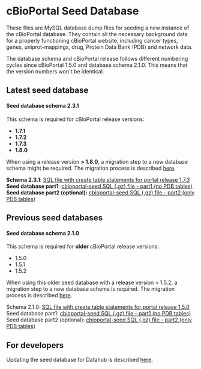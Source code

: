 # cBioPortal Seed Database

These files are MySQL database dump files for seeding a new instance of the cBioPortal database. They contain all the necessary background data for a properly functioning cBioPortal website, including cancer types, genes, uniprot-mappings, drug, Protein Data Bank (PDB) and network data. 

The database schema and cBioPortal release follows different numbering cycles since cBioPortal 1.5.0 and database schema 2.1.0. This means that the version numbers won't be identical. 

## Latest seed database
#### Seed database schema 2.3.1

This schema is required for cBioPortal release versions: 
- **1.7.1**
- **1.7.2**
- **1.7.3**
- **1.8.0**

When using a release version **> 1.8.0**, a migration step to a new database schema might be required. The migration process is described [here](https://github.com/cBioPortal/cbioportal/blob/master/docs/Updating-your-cBioPortal-installation.md#running-the-migration-script).

**Schema 2.3.1**: [SQL file with create table statements for portal release 1.7.3](https://raw.githubusercontent.com/cBioPortal/cbioportal/v1.7.3/db-scripts/src/main/resources/cgds.sql)<br>
**Seed database part1**: [cbioportal-seed SQL (.gz) file - part1 (no PDB  tables)](seed-cbioportal_hg19_v2.3.1.sql.gz)<br>
**Seed database part2 (optional):** [cbioportal-seed SQL (.gz) file - part2 (only PDB tables)](seed-cbioportal_hg19_v2.3.1_only-pdb.sql.gz)

## Previous seed databases
#### Seed database schema 2.1.0

This schema is required for **older** cBioPortal release versions:
- 1.5.0
- 1.5.1
- 1.5.2

When using this older seed database with a release version > 1.5.2, a migration step to a new database schema is required. The migration process is described [here](https://github.com/cBioPortal/cbioportal/blob/master/docs/Updating-your-cBioPortal-installation.md#running-the-migration-script).

Schema 2.1.0: [SQL file with create table statements for portal release 1.5.0](https://raw.githubusercontent.com/cBioPortal/cbioportal/v1.5.1/db-scripts/src/main/resources/cgds.sql)<br>
Seed database part1: [cbioportal-seed SQL (.gz) file - part1 (no PDB tables)](https://github.com/cBioPortal/datahub/raw/84fd66daf8325ad9721895d1cc503653686de15e/seedDB/seed-cbioportal_hg19_v2.1.0.sql.gz)<br>
Seed database part2 (optional): [cbioportal-seed SQL (.gz) file - part2 (only PDB tables)](https://github.com/cBioPortal/datahub/raw/84fd66daf8325ad9721895d1cc503653686de15e/seedDB/seed-cbioportal_hg19_v2.1.0_only-pdb.sql.gz)

## For developers
Updating the seed database for Datahub is described [here](Update-Seed-Database.md).
